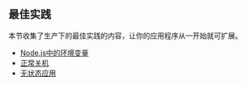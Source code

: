 ## 最佳实践

本节收集了生产下的最佳实践的内容，让你的应用程序从一开始就可扩展。

- [Node.js中的环境变量](environment_variables.md)
- [正常关机](graceful_shutdown.md)
- [无状态应用](stateless_application.md)